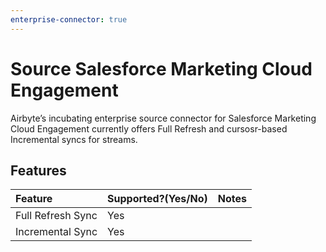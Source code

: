 ```yaml
---
enterprise-connector: true
---
```


# Source Salesforce Marketing Cloud Engagement

Airbyte’s incubating enterprise source connector for Salesforce Marketing Cloud Engagement currently offers Full Refresh and cursosr-based Incremental syncs for streams.

## Features

| Feature           | Supported?\(Yes/No\) | Notes |
| :---------------- | :------------------- | :---- |
| Full Refresh Sync | Yes                  |       |
| Incremental Sync  | Yes                  |       |

